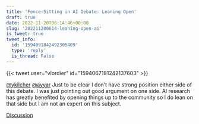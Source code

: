 ```yaml
---
title: 'Fence-Sitting in AI Debate: Leaning Open'
draft: true
date: 2022-11-20T06:14:46+00:00
slug: '202211200614-leaning-open-ai'
is_tweet: true
tweet_info:
  id: '1594091842492305409'
  type: 'reply'
  is_thread: False
---
```




{{< tweet user="vlordier" id="1594067191242137603" >}}

[@ykilcher](https://x.com/ykilcher) [@ayyar](https://x.com/ayyar) Just to be clear I don’t have strong position either side of this debate. I was just pointing out good argument on one side. AI research has greatly benefited by opening things up to the community so I do lean on that side but I am not an expert on this subject.

[Discussion](https://x.com/sytelus/status/1594091842492305409)
